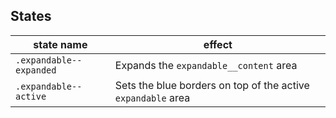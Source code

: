 ## States

| state name | effect |
|------------|--------|
| `.expandable--expanded` | Expands the `expandable__content` area |
| `.expandable--active` | Sets the blue borders on top of the active `expandable` area|

<script>
Array.prototype.forEach.call(document.querySelectorAll('table'), function(el) {
  el.classList.add('table');
});
</script>
